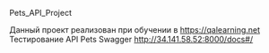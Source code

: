 Pets_API_Project

Данный проект реализован при обучении в https://qalearning.net
Тестирование  API Pets Swagger http://34.141.58.52:8000/docs#/
